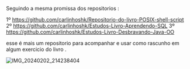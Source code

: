 Seguindo a mesma promissa dos repositorios :

1º https://github.com/carlinhoshk/Repositorio-do-livro-POSIX-shell-script
2º https://github.com/carlinhoshk/Estudos-Livro-Aprendendo-SQL
3º https://github.com/carlinhoshk/Estudos-Livro-Desbravando-Java-OO

esse é mais um repositorio para acompanhar e usar como rascunho em algum exercicio do livro . 

![IMG_20240202_214238404](https://github.com/carlinhoshk/estudos-livro-algo-prog-em-c/assets/40872405/f36a9e8e-aedf-4cd5-8b2e-7d5e04c6797f)
